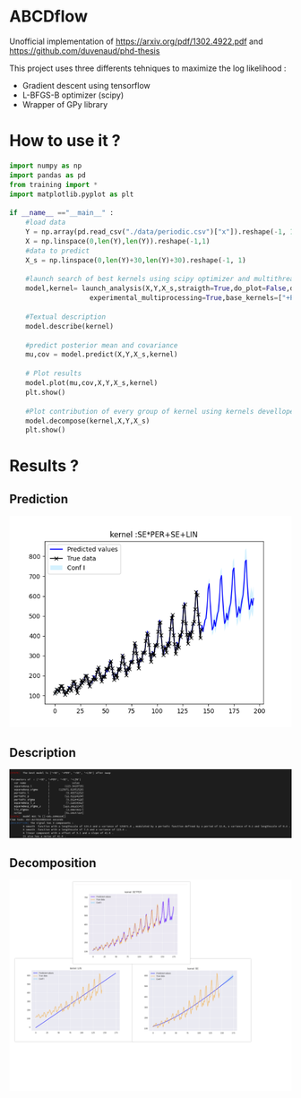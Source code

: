 # ABCDflow 

Unofficial implementation of https://arxiv.org/pdf/1302.4922.pdf and https://github.com/duvenaud/phd-thesis

This project uses three differents tehniques to maximize the log likelihood :
- Gradient descent using tensorflow 
- L-BFGS-B optimizer (scipy)
- Wrapper of GPy library

How to use it ?
==============
```python
import numpy as np
import pandas as pd 
from training import *
import matplotlib.pyplot as plt 

if __name__ =="__main__" :
    #load data
    Y = np.array(pd.read_csv("./data/periodic.csv")["x"]).reshape(-1, 1)
    X = np.linspace(0,len(Y),len(Y)).reshape(-1,1)
    #data to predict
    X_s = np.linspace(0,len(Y)+30,len(Y)+30).reshape(-1, 1)
    
    #launch search of best kernels using scipy optimizer and multithreading with 10 random restart for each optimization step
    model,kernel= launch_analysis(X,Y,X_s,straigth=True,do_plot=False,depth=4,verbose=True,initialisation_restart=10,reduce_data=False,\
                    experimental_multiprocessing=True,base_kernels=["+PER","+LIN","+SE"])  #straight 
    
    #Textual description
    model.describe(kernel)
    
    #predict posterior mean and covariance
    mu,cov = model.predict(X,Y,X_s,kernel)
    
    # Plot results 
    model.plot(mu,cov,X,Y,X_s,kernel)
    plt.show()
    
    #Plot contribution of every group of kernel using kernels devellopement as in the article 
    model.decompose(kernel,X,Y,X_s)
    plt.show()
```


Results ?
=======
Prediction
----------
![Prediction](imgs/final_final.png)

Description
-----------
![Description](imgs/description.png)

Decomposition
-------------
![Decompo](imgs/decomp.png)
